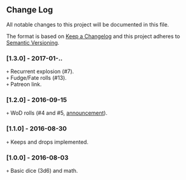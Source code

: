 ## Change Log
All notable changes to this project will be documented in this file.

The format is based on [Keep a Changelog](http://keepachangelog.com/) and this project adheres to [Semantic Versioning](http://semver.org/).

### [1.3.0] - 2017-01-..
`+` Recurrent explosion (#7).  
`+` Fudge/Fate rolls (#13).  
`+` Patreon link.

### [1.2.0] - 2016-09-15
`+` WoD rolls (#4 and #5, [announcement](https://www.reddit.com/r/discordapp/comments/53hdz1/wod_support_landed_in_sidekick/)).

### [1.1.0] - 2016-08-30
`+` Keeps and drops implemented.

### [1.0.0] - 2016-08-03
`+` Basic dice (3d6) and math.
